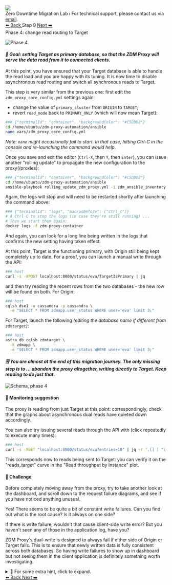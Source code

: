 <!-- TOP -->
<div class="top">
  <img class="scenario-academy-logo" src="https://datastax-academy.github.io/katapod-shared-assets/images/ds-academy-2023.svg" />
  <div class="scenario-title-section">
    <span class="scenario-title">Zero Downtime Migration Lab</span>
    <span class="scenario-subtitle">ℹ️ For technical support, please contact us via <a href="mailto:academy@datastax.com">email</a>.</span>
  </div>
</div>

<!-- NAVIGATION -->
<div id="navigation-top" class="navigation-top">
 <a title="Back" href='command:katapod.loadPage?[{"step":"step8"}]' 
   class="btn btn-dark navigation-top-left">⬅️ Back
 </a>
<span class="step-count">Step 9</span>
 <a title="Next" href='command:katapod.loadPage?[{"step":"step10"}]' 
    class="btn btn-dark navigation-top-right">Next ➡️
  </a>
</div>

<!-- CONTENT -->

<div class="step-title">Phase 4: change read routing to Target</div>

![Phase 4](images/p4.png)

#### _🎯 Goal: setting Target as primary database, so that the ZDM Proxy will serve the data read from it to connected clients._

At this point, you have ensured that your Target database is able to handle
the read load and you are happy with its tuning.
It is now time to disable asynchronous read routing and
switch all synchronous reads to Target.

This step is very similar from the previous one: first
edit the `zdm_proxy_core_config.yml` settings again:

- change the value of `primary_cluster` from
`ORIGIN` to `TARGET`;
- revert `read_mode` back to `PRIMARY_ONLY` (which will now mean Target):

```bash
### {"terminalId": "container", "backgroundColor": "#C5DDD2"}
cd /home/ubuntu/zdm-proxy-automation/ansible
nano vars/zdm_proxy_core_config.yml
```

_Note: `nano` might occasionally fail to start. In that case, hitting Ctrl-C in the console and re-launching the command would help._

Once you save and exit the editor (`Ctrl-X`, then `Y`, then `Enter`), you can issue another
"rolling update" to propagate the new configuration
to the proxy(/proxies):

```bash
### {"terminalId": "container", "backgroundColor": "#C5DDD2"}
cd /home/ubuntu/zdm-proxy-automation/ansible
ansible-playbook rolling_update_zdm_proxy.yml -i zdm_ansible_inventory
```

Again, the logs will stop and will need to be restarted shortly after launching
the command above:

```bash
### {"terminalId": "logs", "macrosBefore": ["ctrl_c"]}
# A Ctrl-C to stop the logs (in case they're still running) ...
# Then we start them again:
docker logs -f zdm-proxy-container
```

And again, you can look for a long line being written in the logs that
confirms the new setting having taken effect.

At this point, Target is the functioning primary, with Origin still being kept completely up to date.
For a proof, you can launch a manual write through the API:

```bash
### host
curl -s -XPOST localhost:8000/status/eva/TargetIsPrimary | jq
```

and then try reading the recent rows from the two databases - the new row will be found on both. For Origin:

```bash
### host
cqlsh dse1 -u cassandra -p cassandra \
  -e "SELECT * FROM zdmapp.user_status WHERE user='eva' limit 3;"
```

For Target, launch the following _(editing the database name if different from `zdmtarget`)_:

```bash
### host
astra db cqlsh zdmtarget \
  -k zdmapp \
  -e "SELECT * FROM zdmapp.user_status WHERE user='eva' limit 3;"
```

#### _🗒️ You are almost at the end of this migration journey. The only missing step is to ... abandon the proxy altogether, writing directly to Target. Keep reading to do just that._

![Schema, phase 4](images/schema4_r.png)

#### 🔎 Monitoring suggestion

The proxy is reading from just Target at this point: correspondingly,
check that the graphs about asynchronous dual reads have quieted down accordingly.

You can also try issuing several reads through the API with (click repeatedly
to execute many times):

```bash
### host
curl -s -XGET "localhost:8000/status/eva?entries=10" | jq -r '.[] | "\(.when)\t\(.status)"'
```

This corresponds now to reads being sent to Target: you can verify it on
the "reads_target" curve in the "Read throughput by instance" plot.

#### 🚀 Challenge

Before completely moving away from the proxy, try to take another look at the dashboard, and scroll down to the request failure
diagrams, and see if you have noticed anything unusual.

Yes! There seems to be quite a bit of constant write failures. Can you find out what is the root cause? Is it always on one side?

If there is write failure, wouldn't that cause client-side write error? But you haven't seen any of those in the application log, have you?

ZDM Proxy's dual-write is designed to always fail if either side of Origin or Target fails. This is to ensure that newly
written data is fully consistent across both databases. So having write failures to show up in dashboard but not seeing them
in the client application is definitely something worth investigating.

<details><summary>🔎 For some extra hint, click to expand.</summary>
By now, I’m sure you’ve gone through the ZDM proxy logs and found nothing alarming. Try to enable DEBUG level
log and see if you can find any more clue.
</details>

<!-- NAVIGATION -->
<div id="navigation-bottom" class="navigation-bottom">
 <a title="Back" href='command:katapod.loadPage?[{"step":"step8"}]'
   class="btn btn-dark navigation-bottom-left">⬅️ Back
 </a>
 <a title="Next" href='command:katapod.loadPage?[{"step":"step10"}]'
    class="btn btn-dark navigation-bottom-right">Next ➡️
  </a>
</div>

